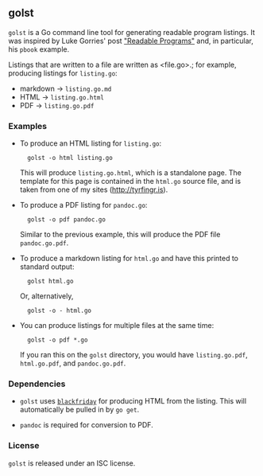 ## golst

`golst` is a Go command line tool for generating readable program
listings.  It was inspired by Luke Gorries' post 
["Readable Programs"](http://blog.lukego.com/blog/2012/10/24/readable-programs/)
and, in particular, his `pbook` example.

Listings that are written to a file are written as <file.go>.<format>; for
example, producing listings for `listing.go`:

* markdown -> `listing.go.md`
* HTML -> `listing.go.html`
* PDF -> `listing.go.pdf`

### Examples

* To produce an HTML listing for `listing.go`:

        golst -o html listing.go

  This will produce `listing.go.html`, which is a standalone page. The
  template for this page is contained in the `html.go` source file, and
  is taken from one of my sites (http://tyrfingr.is).

* To produce a PDF listing for `pandoc.go`:

        golst -o pdf pandoc.go

  Similar to the previous example, this will produce the PDF file
  `pandoc.go.pdf`.

* To produce a markdown listing for `html.go` and have this printed
  to standard output:

        golst html.go

  Or, alternatively,

        golst -o - html.go

* You can produce listings for multiple files at the same time:

        golst -o pdf *.go

  If you ran this on the `golst` directory, you would have `listing.go.pdf`,
  `html.go.pdf`, and `pandoc.go.pdf`.

### Dependencies

* `golst` uses [`blackfriday`](https://github.com/russross/blackfriday)
for producing HTML from the listing. This will automatically be pulled in
by `go get`.

* `pandoc` is required for conversion to PDF.

### License

`golst` is released under an ISC license.
